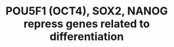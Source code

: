 ---
annotations:
- id: PW:0000004
  parent: regulatory pathway
  type: Pathway Ontology
  value: regulatory pathway
- id: PW:0000100
  parent: regulatory pathway
  type: Pathway Ontology
  value: transcription pathway
authors:
- ReactomeTeam
- Ryanmiller
description: 'POU5F1 (OCT4), SOX2, and NANOG bind elements in the promoters of target
  genes. The target genes of each transcription factor overlap extensively: POU5F1,
  SOX2, and NANOG co-occupy at least 353 genes (Boyer et al. 2005). About half of
  POU5F1 targets also bind SOX2 and about 90% of these also bind NANOG (Boyer et al.
  2005). Upon binding the transcription factors activate expression of one subset
  of target genes in the core transcriptional network of pluripotent stem cells and
  repress another subset (Kim et al. 2006, Matoba et al. 2006, Player et al. 2006,
  Assou et al. 2007, Babaie et al. 2007, Chavez et al. 2009, Jung et al. 2010). The
  target genes listed in this module are the repressed genes. Caution must be used
  when making inferences about human stem cells from mouse stem cells because of significant
  differences between the two species (Ginis et al. 2004).  View original pathway
  at [http://www.reactome.org/PathwayBrowser/#DIAGRAM=2892245 Reactome].'
last-edited: 2021-01-25
organisms:
- Homo sapiens
redirect_from:
- /index.php/Pathway:WP3382
- /instance/WP3382
revision: null
schema-jsonld:
- '@context': https://schema.org/
  '@id': https://wikipathways.github.io/pathways/WP3382.html
  '@type': Dataset
  creator:
    '@type': Organization
    name: WikiPathways
  description: 'POU5F1 (OCT4), SOX2, and NANOG bind elements in the promoters of target
    genes. The target genes of each transcription factor overlap extensively: POU5F1,
    SOX2, and NANOG co-occupy at least 353 genes (Boyer et al. 2005). About half of
    POU5F1 targets also bind SOX2 and about 90% of these also bind NANOG (Boyer et
    al. 2005). Upon binding the transcription factors activate expression of one subset
    of target genes in the core transcriptional network of pluripotent stem cells
    and repress another subset (Kim et al. 2006, Matoba et al. 2006, Player et al.
    2006, Assou et al. 2007, Babaie et al. 2007, Chavez et al. 2009, Jung et al. 2010).
    The target genes listed in this module are the repressed genes. Caution must be
    used when making inferences about human stem cells from mouse stem cells because
    of significant differences between the two species (Ginis et al. 2004).  View
    original pathway at [http://www.reactome.org/PathwayBrowser/#DIAGRAM=2892245 Reactome].'
  keywords:
  - CDX2 gene
  - 'CDX2 gene '
  - DKK1 gene
  - 'DKK1 gene '
  - EOMES gene
  - 'EOMES gene '
  - GATA6 gene
  - 'GATA6 gene '
  - GSC gene
  - 'GSC gene '
  - HHEX gene
  - 'HHEX gene '
  - NANOG
  - 'NANOG '
  - POU5F1
  - 'POU5F1 '
  - POU5F1:NANOG:GATA6
  - POU5F1:SOX2:NANOG:CDX2 gene
  - POU5F1:SOX2:NANOG:DKK1 gene
  - POU5F1:SOX2:NANOG:EOMES gene
  - POU5F1:SOX2:NANOG:GSC gene
  - POU5F1:SOX2:NANOG:HHEX gene
  - POU5F1:SOX2:NANOG:TSC22D1 gene
  - SOX2
  - 'SOX2 '
  - TSC22D1 gene
  - 'TSC22D1 gene '
  - gene
  license: CC0
  name: POU5F1 (OCT4), SOX2, NANOG repress genes related to differentiation
seo: CreativeWork
title: POU5F1 (OCT4), SOX2, NANOG repress genes related to differentiation
wpid: WP3382
---